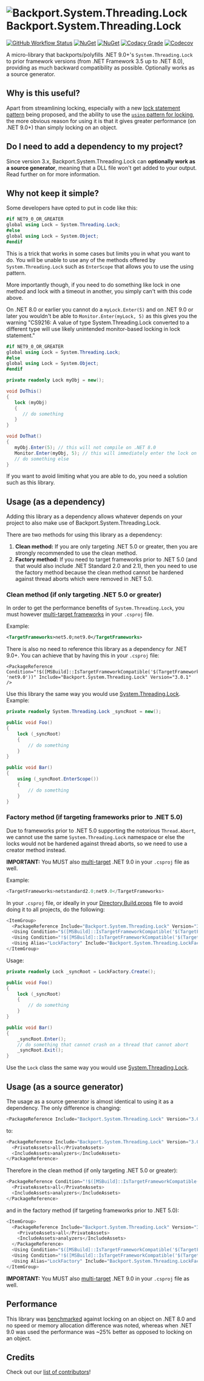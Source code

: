# ![Backport.System.Threading.Lock](https://raw.githubusercontent.com/MarkCiliaVincenti/Backport.System.Threading.Lock/master/logo32.png) Backport.System.Threading.Lock
[![GitHub Workflow Status](https://img.shields.io/github/actions/workflow/status/MarkCiliaVincenti/Backport.System.Threading.Lock/dotnet.yml?branch=master&logo=github&style=flat)](https://actions-badge.atrox.dev/MarkCiliaVincenti/Backport.System.Threading.Lock/goto?ref=master) [![NuGet](https://img.shields.io/nuget/v/Backport.System.Threading.Lock?label=NuGet&logo=nuget&style=flat)](https://www.nuget.org/packages/Backport.System.Threading.Lock) [![NuGet](https://img.shields.io/nuget/dt/Backport.System.Threading.Lock?logo=nuget&style=flat)](https://www.nuget.org/packages/Backport.System.Threading.Lock) [![Codacy Grade](https://img.shields.io/codacy/grade/46617e1e645948ce9799026c84b7f1e1?style=flat)](https://app.codacy.com/gh/MarkCiliaVincenti/Backport.System.Threading.Lock/dashboard) [![Codecov](https://img.shields.io/codecov/c/github/MarkCiliaVincenti/Backport.System.Threading.Lock?label=coverage&logo=codecov&style=flat)](https://app.codecov.io/gh/MarkCiliaVincenti/Backport.System.Threading.Lock)

A micro-library that backports/polyfills .NET 9.0+'s `System.Threading.Lock` to prior framework versions (from .NET Framework 3.5 up to .NET 8.0), providing as much backward compatibility as possible. Optionally works as a source generator.

## Why is this useful?
Apart from streamlining locking, especially with a new [lock statement pattern](https://github.com/dotnet/csharplang/issues/7104) being proposed, and the ability to use the [`using` pattern for locking](https://learn.microsoft.com/en-us/dotnet/api/system.threading.lock.enterscope?view=net-9.0#system-threading-lock-enterscope), the more obvious reason for using it is that it gives greater performance (on .NET 9.0+) than simply locking on an object.

## Do I need to add a dependency to my project?
Since version 3.x, Backport.System.Threading.Lock can **optionally work as a source generator**, meaning that a DLL file won't get added to your output. Read further on for more information.

## Why not keep it simple?
Some developers have opted to put in code like this:
```csharp
#if NET9_0_OR_GREATER
global using Lock = System.Threading.Lock;
#else
global using Lock = System.Object;
#endif
```

This is a trick that works in some cases but limits you in what you want to do. You will be unable to use any of the methods offered by `System.Threading.Lock` such as `EnterScope` that allows you to use the using pattern.

More importantly though, if you need to do something like lock in one method and lock with a timeout in another, you simply can't with this code above.

On .NET 8.0 or earlier you cannot do a `myLock.Enter(5)` and on .NET 9.0 or later you wouldn't be able to `Monitor.Enter(myLock, 5)` as this gives you the warning "CS9216: A value of type System.Threading.Lock converted to a different type will use likely unintended monitor-based locking in lock statement."

```csharp
#if NET9_0_OR_GREATER
global using Lock = System.Threading.Lock;
#else
global using Lock = System.Object;
#endif

private readonly Lock myObj = new();

void DoThis()
{
   lock (myObj)
   {
      // do something
   }
}

void DoThat()
{
   myObj.Enter(5); // this will not compile on .NET 8.0
   Monitor.Enter(myObj, 5); // this will immediately enter the lock on .NET 9.0 even if another thread is locking on DoThis()
   // do something else
}
```

If you want to avoid limiting what you are able to do, you need a solution such as this library.

## Usage (as a dependency)
Adding this library as a dependency allows whatever depends on your project to also make use of Backport.System.Threading.Lock.

There are two methods for using this library as a dependency:

1. **Clean method:** If you are only targeting .NET 5.0 or greater, then you are strongly recommended to use the clean method.
2. **Factory method:** If you need to target frameworks prior to .NET 5.0 (and that would also include .NET Standard 2.0 and 2.1), then you need to use the factory method because the clean method cannot be hardened against thread aborts which were removed in .NET 5.0.

### Clean method (if only targeting .NET 5.0 or greater)
In order to get the performance benefits of `System.Threading.Lock`, you must however [multi-target frameworks](https://learn.microsoft.com/en-us/nuget/create-packages/multiple-target-frameworks-project-file) in your `.csproj` file.

Example:
```xml
<TargetFrameworks>net5.0;net9.0</TargetFrameworks>
```

There is also no need to reference this library as a dependency for .NET 9.0+. You can achieve that by having this in your `.csproj` file:

```
<PackageReference Condition="!$([MSBuild]::IsTargetFrameworkCompatible('$(TargetFramework)', 'net9.0'))" Include="Backport.System.Threading.Lock" Version="3.0.1" />  
```

Use this library the same way you would use [System.Threading.Lock](https://learn.microsoft.com/en-us/dotnet/api/system.threading.lock?view=net-9.0). Example:

```csharp
private readonly System.Threading.Lock _syncRoot = new();

public void Foo()
{
    lock (_syncRoot)
    {
        // do something
    }
}

public void Bar()
{
    using (_syncRoot.EnterScope())
    {
        // do something
    }
}
```

### Factory method (if targeting frameworks prior to .NET 5.0)
Due to frameworks prior to .NET 5.0 supporting the notorious `Thread.Abort`, we cannot use the same `System.Threading.Lock` namespace or else the locks would not be hardened against thread aborts, so we need to use a creator method instead.

**IMPORTANT:** You MUST also [multi-target](https://learn.microsoft.com/en-us/nuget/create-packages/multiple-target-frameworks-project-file) .NET 9.0 in your `.csproj` file as well.

Example:
```csharp
<TargetFrameworks>netstandard2.0;net9.0</TargetFrameworks>
```

In your `.csproj` file, or ideally in your [Directory.Build.props](https://learn.microsoft.com/en-us/visualstudio/msbuild/customize-by-directory) file to avoid doing it to all projects, do the following:

```csharp
<ItemGroup>
  <PackageReference Include="Backport.System.Threading.Lock" Version="3.0.1" />  
  <Using Condition="$([MSBuild]::IsTargetFrameworkCompatible('$(TargetFramework)', 'net9.0'))" Alias="Lock" Include="System.Threading.Lock" />
  <Using Condition="!$([MSBuild]::IsTargetFrameworkCompatible('$(TargetFramework)', 'net9.0'))" Alias="Lock" Include="Backport.System.Threading.Lock" />
  <Using Alias="LockFactory" Include="Backport.System.Threading.LockFactory" />
</ItemGroup>
```

Usage:
```csharp
private readonly Lock _syncRoot = LockFactory.Create();

public void Foo()
{
    lock (_syncRoot)
    {
        // do something
    }
}

public void Bar()
{
    _syncRoot.Enter();
    // do something that cannot crash on a thread that cannot abort
    _syncRoot.Exit();
}
```

Use the `Lock` class the same way you would use [System.Threading.Lock](https://learn.microsoft.com/en-us/dotnet/api/system.threading.lock?view=net-9.0).

## Usage (as a source generator)
The usage as a source generator is almost identical to using it as a dependency. The only difference is changing:

```csharp
<PackageReference Include="Backport.System.Threading.Lock" Version="3.0.1" />  
```

to:

```csharp
<PackageReference Include="Backport.System.Threading.Lock" Version="3.0.1">
  <PrivateAssets>all</PrivateAssets>
  <IncludeAssets>analyzers</IncludeAssets>
</PackageReference>
```

Therefore in the clean method (if only targeting .NET 5.0 or greater):

```csharp
<PackageReference Condition="!$([MSBuild]::IsTargetFrameworkCompatible('$(TargetFramework)', 'net9.0'))" Include="Backport.System.Threading.Lock" Version="3.0.1">
  <PrivateAssets>all</PrivateAssets>
  <IncludeAssets>analyzers</IncludeAssets>
</PackageReference>
```

and in the factory method (if targeting frameworks prior to .NET 5.0):

```csharp
<ItemGroup>
  <PackageReference Include="Backport.System.Threading.Lock" Version="3.0.1">
    <PrivateAssets>all</PrivateAssets>
    <IncludeAssets>analyzers</IncludeAssets>
  </PackageReference>
  <Using Condition="$([MSBuild]::IsTargetFrameworkCompatible('$(TargetFramework)', 'net9.0'))" Alias="Lock" Include="System.Threading.Lock" />
  <Using Condition="!$([MSBuild]::IsTargetFrameworkCompatible('$(TargetFramework)', 'net9.0'))" Alias="Lock" Include="Backport.System.Threading.Lock" />
  <Using Alias="LockFactory" Include="Backport.System.Threading.LockFactory" />
</ItemGroup>
```

**IMPORTANT:** You MUST also [multi-target](https://learn.microsoft.com/en-us/nuget/create-packages/multiple-target-frameworks-project-file) .NET 9.0 in your `.csproj` file as well.

## Performance
This library was [benchmarked](https://github.com/MarkCiliaVincenti/Backport.System.Threading.Lock/tree/master/Backport.System.Threading.Lock.Benchmarks) against locking on an object on .NET 8.0 and no speed or memory allocation difference was noted, whereas when .NET 9.0 was used the performance was ~25% better as opposed to locking on an object.

## Credits
Check out our [list of contributors](https://github.com/MarkCiliaVincenti/Backport.System.Threading.Lock/blob/master/CONTRIBUTORS.md)!
